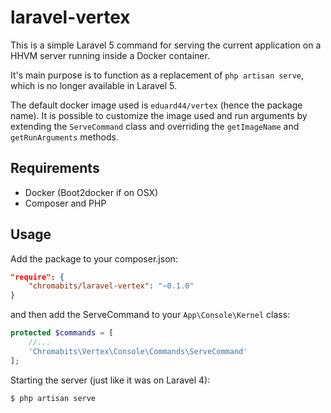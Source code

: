 # laravel-vertex

This is a simple Laravel 5 command for serving the current application on a HHVM server running inside a Docker container.

It's main purpose is to function as a replacement of `php artisan serve`, which is no longer available in Laravel 5.

The default docker image used is `eduard44/vertex` (hence the package name). It is possible to customize the image used and run arguments by extending the `ServeCommand` class and overriding the `getImageName` and `getRunArguments` methods.

## Requirements

- Docker (Boot2docker if on OSX)
- Composer and PHP

## Usage

Add the package to your composer.json:

```json
"require": {
    "chromabits/laravel-vertex": "~0.1.0"
}
```

and then add the ServeCommand to your `App\Console\Kernel` class:

```php
protected $commands = [
	//...
	'Chromabits\Vertex\Console\Commands\ServeCommand'
];
```

Starting the server (just like it was on Laravel 4):

```
$ php artisan serve
```